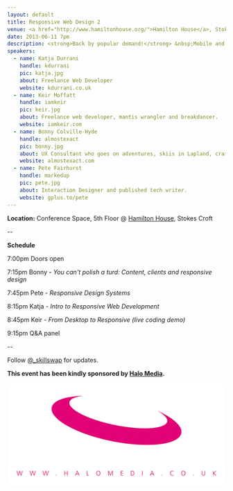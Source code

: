 ```yaml
---
layout: default
title: Responsive Web Design 2
venue: <a href="http://www.hamiltonhouse.org/">Hamilton House</a>, Stokes Croft
date: 2013-06-11 7pm
description: <strong>Back by popular demand!</strong> &nbsp;Mobile and tablet technology is now a significant enough medium that we cannot ignore those user's experiences. What are the best practices for designing and implementing sites that respond to the spectrum of viewing devices we use to consume the web?
speakers:
  - name: Katja Durrani
    handle: kdurrani
    pic: katja.jpg
    about: Freelance Web Developer
    website: kdurrani.co.uk
  - name: Keir Moffatt
    handle: iamkeir
    pic: keir.jpg
    about: Freelance web developer, mantis wrangler and breakdancer.
    website: iamkeir.com
  - name: Bonny Colville-Hyde
    handle: almostexact
    pic: bonny.jpg
    about: UX Consultant who goes on adventures, skiis in Lapland, crafter &amp; proud Girl Geek.
    website: almostexact.com
  - name: Pete Fairhurst
    handle: markedup
    pic: pete.jpg
    about: Interaction Designer and published tech writer.
    website: gplus.to/pete
---
```


**Location:** Conference Space, 5th Floor @ [Hamilton House](https://maps.google.co.uk/maps?q=Hamilton+House+Stokes+Croft+Bristol), Stokes Croft

--

**Schedule**

7:00pm Doors open

7:15pm Bonny - *You can't polish a turd: Content, clients and responsive design*

7:45pm Pete - *Responsive Design Systems*

8:15pm Katja - *Intro to Responsive Web Development*

8:45pm Keir - *From Desktop to Responsive (live coding demo)*

9:15pm Q&A panel

--
  
Follow [@_skillswap](https://twitter.com/@_skillswap) for updates.

**This event has been kindly sponsored by [Halo Media](http://www.halomedia.co.uk/).**

[![Halo Media](/images/logo-halomedia.png)](http://www.halomedia.co.uk/)
